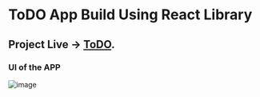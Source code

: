 # ToDO App Build Using React Library 

## Project Live -> [ToDO](https://shivam-dhyani-todo-app.netlify.app).


### UI of the APP

![image](https://user-images.githubusercontent.com/69079491/206392291-5e162290-e5b7-4655-8ea7-ea0b07c14f27.png)
